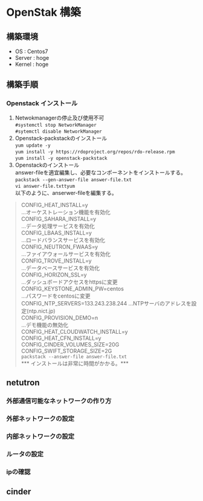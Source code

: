# OpenStak 構築
## 構築環境
- OS : Centos7
- Server : hoge
- Kernel : hoge

## 構築手順
### Openstack インストール
1. Netwokmanagerの停止及び使用不可  
`#systemctl stop NetworkManager`  
`#sytemctl disable NetworkManager`  
2. Openstack-packstackのインストール  
`yum update -y`  
`yum install -y https://rdoproject.org/repos/rdo-release.rpm`  
`yum install -y openstack-packstack`  
3. Openstackのインストール  
answer-fileを適宜編集し、必要なコンポーネントをインストールする。  
`packstack --gen-answer-file answer-file.txt`  
`vi answer-file.txttyum `  
以下のように、anserwer-fileを編集する。  
>CONFIG_HEAT_INSTALL=y  
>...オーケストレーション機能を有効化  
>CONFIG_SAHARA_INSTALL=y   
>...データ処理サービスを有効化  
>CONFIG_LBAAS_INSTALL=y   
>...ロードバランスサービスを有効化  
>CONFIG_NEUTRON_FWAAS=y  
>...ファイアウォールサービスを有効化  
>CONFIG_TROVE_INSTALL=y  
>...データベースサービスを有効化  
>CONFIG_HORIZON_SSL=y  
>...ダッシュボードアクセスをhttpsに変更  
>CONFIG_KEYSTONE_ADMIN_PW=centos  
>...パスワードをcentosに変更  
>CONFIG_NTP_SERVERS=133.243.238.244 
>...NTPサーバのアドレスを設定(ntp.nict.jp)  
>CONFIG_PROVISION_DEMO=n  
>...デモ機能の無効化  
>CONFIG_HEAT_CLOUDWATCH_INSTALL=y  
>CONFIG_HEAT_CFN_INSTALL=y  
>CONFIG_CINDER_VOLUMES_SIZE=20G  
>CONFIG_SWIFT_STORAGE_SIZE=2G  
`packstack --answer-file answer-file.txt`  
*** インストールは非常に時間がかかる。***
## netutron
### 外部通信可能なネットワークの作り方  
### 外部ネットワークの設定
### 内部ネットワークの設定
### ルータの設定
### ipの確認
## cinder



